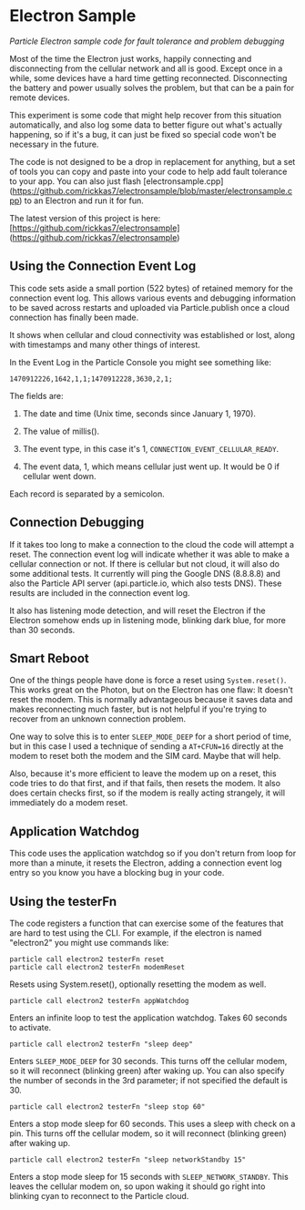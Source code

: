 # Electron Sample

*Particle Electron sample code for fault tolerance and problem debugging*

Most of the time the Electron just works, happily connecting and disconnecting from the cellular network and all is good. Except once in a while, some devices have a hard time getting reconnected. Disconnecting the battery and power usually solves the problem, but that can be a pain for remote devices.

This experiment is some code that might help recover from this situation automatically, and also log some data to better figure out what's actually happening, so if it's a bug, it can just be fixed so special code won't be necessary in the future.

The code is not designed to be a drop in replacement for anything, but a set of tools you can copy and paste into your code to help add fault tolerance to your app. You can also just flash [electronsample.cpp] (https://github.com/rickkas7/electronsample/blob/master/electronsample.cpp) to an Electron and run it for fun.

The latest version of this project is here:
[https://github.com/rickkas7/electronsample] (https://github.com/rickkas7/electronsample)

## Using the Connection Event Log

This code sets aside a small portion (522 bytes) of retained memory for the connection event log. This allows various events and debugging information to be saved across restarts and uploaded via Particle.publish once a cloud connection has finally been made.

It shows when cellular and cloud connectivity was established or lost, along with timestamps and many other things of interest.

In the Event Log in the Particle Console you might see something like:

```
1470912226,1642,1,1;1470912228,3630,2,1;
```

The fields are:

1. The date and time (Unix time, seconds since January 1, 1970).

2. The value of millis().

3. The event type, in this case it's 1, `CONNECTION_EVENT_CELLULAR_READY`.

4. The event data, 1, which means cellular just went up. It would be 0 if cellular went down.

Each record is separated by a semicolon.



## Connection Debugging

If it takes too long to make a connection to the cloud the code will attempt a reset. The connection event log will indicate whether it was able to make a cellular connection or not. If there is cellular but not cloud, it will also do some additional tests. It currently will ping the Google DNS (8.8.8.8) and also the Particle API server (api.particle.io, which also tests DNS). These results are included in the connection event log.

It also has listening mode detection, and will reset the Electron if the Electron somehow ends up in listening mode, blinking dark blue, for more than 30 seconds.


## Smart Reboot

One of the things people have done is force a reset using `System.reset()`. This works great on the Photon, but on the Electron has one flaw: It doesn't reset the modem. This is normally advantageous because it saves data and makes reconnecting much faster, but is not helpful if you're trying to recover from an unknown connection problem.

One way to solve this is to enter `SLEEP_MODE_DEEP` for a short period of time, but in this case I used a technique of sending a `AT+CFUN=16` directly at the modem to reset both the modem and the SIM card. Maybe that will help.

Also, because it's more efficient to leave the modem up on a reset, this code tries to do that first, and if that fails, then resets the modem. It also does certain checks first, so if the modem is really acting strangely, it will immediately do a modem reset.


## Application Watchdog

This code uses the application watchdog so if you don't return from loop for more than a minute, it resets the Electron, adding a connection event log entry so you know you have a blocking bug in your code.


## Using the testerFn

The code registers a function that can exercise some of the features that are hard to test using the CLI. For example, if the electron is named "electron2" you might use commands like:

```
particle call electron2 testerFn reset
particle call electron2 testerFn modemReset
```

Resets using System.reset(), optionally resetting the modem as well.

```
particle call electron2 testerFn appWatchdog
```

Enters an infinite loop to test the application watchdog. Takes 60 seconds to activate.

```
particle call electron2 testerFn "sleep deep"
```

Enters `SLEEP_MODE_DEEP` for 30 seconds. This turns off the cellular modem, so it will reconnect (blinking green) after waking up. You can also specify the number of seconds in the 3rd parameter; if not specified the default is 30.


```
particle call electron2 testerFn "sleep stop 60"
```

Enters a stop mode sleep for 60 seconds. This uses a sleep with check on a pin. This turns off the cellular modem, so it will reconnect (blinking green) after waking up.


```
particle call electron2 testerFn "sleep networkStandby 15"
```
Enters a stop mode sleep for 15 seconds with `SLEEP_NETWORK_STANDBY`. This leaves the cellular modem on, so upon waking it should go right into blinking cyan to reconnect to the Particle cloud.

